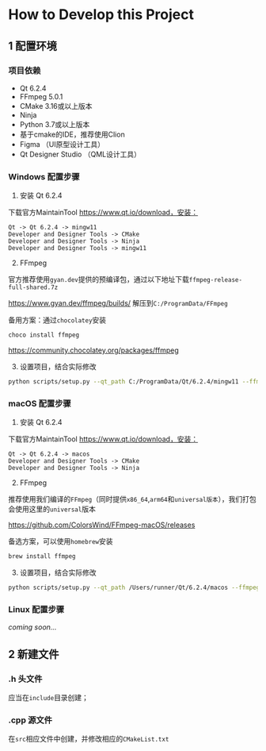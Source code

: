 # How to Develop this Project

## 1 配置环境

### 项目依赖

- Qt 6.2.4
- FFmpeg 5.0.1
- CMake 3.16或以上版本
- Ninja
- Python 3.7或以上版本
- 基于cmake的IDE，推荐使用Clion
- Figma （UI原型设计工具）
- Qt Designer Studio （QML设计工具）

### Windows 配置步骤

1. 安装 Qt 6.2.4 

下载官方MaintainTool https://www.qt.io/download，安装：

```
Qt -> Qt 6.2.4 -> mingw11
Developer and Designer Tools -> CMake
Developer and Designer Tools -> Ninja
Developer and Designer Tools -> mingw11
```

2. FFmpeg

官方推荐使用`gyan.dev`提供的预编译包，通过以下地址下载`ffmpeg-release-full-shared.7z`

https://www.gyan.dev/ffmpeg/builds/ 解压到`C:/ProgramData/FFmpeg`

备用方案：通过`chocolatey`安装

```bash
choco install ffmpeg
```

https://community.chocolatey.org/packages/ffmpeg

3. 设置项目，结合实际修改

```bash
python scripts/setup.py --qt_path C:/ProgramData/Qt/6.2.4/mingw11 --ffmpeg_path C:/ProgramData/FFmpeg
```

### macOS 配置步骤

1. 安装 Qt 6.2.4 

下载官方MaintainTool https://www.qt.io/download，安装：

```
Qt -> Qt 6.2.4 -> macos
Developer and Designer Tools -> CMake
Developer and Designer Tools -> Ninja
```

2. FFmpeg

推荐使用我们编译的`FFmpeg`（同时提供`x86_64`,`arm64`和`universal版本`），我们打包会使用这里的`universal`版本

https://github.com/ColorsWind/FFmpeg-macOS/releases

备选方案，可以使用`homebrew`安装

```bash
brew install ffmpeg
```

3. 设置项目，结合实际修改

```bash
python scripts/setup.py --qt_path /Users/runner/Qt/6.2.4/macos --ffmpeg_path /Users/runner/FFmpeg
```

### Linux 配置步骤

*coming soon...*



## 2 新建文件

### .h 头文件

应当在`include`目录创建；

### .cpp 源文件

在`src`相应文件中创建，并修改相应的`CMakeList.txt`